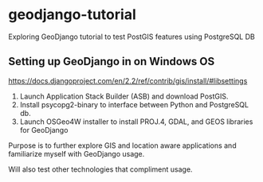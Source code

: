 # geodjango-tutorial
Exploring GeoDjango tutorial to test PostGIS features using PostgreSQL DB 


## Setting up GeoDjango in on Windows OS
https://docs.djangoproject.com/en/2.2/ref/contrib/gis/install/#libsettings
1. Launch Application Stack Builder (ASB) and download PostGIS.
2. Install psycopg2-binary to interface between Python and PostgreSQL db.
3. Launch OSGeo4W installer to install PROJ.4, GDAL, and GEOS libraries for GeoDjango

Purpose is to further explore GIS and location aware applications and familiarize myself with GeoDjango usage.

Will also test other technologies that compliment usage.
